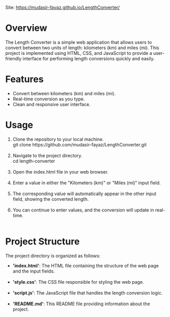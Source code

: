 Site: https://mudasir-fayaz.github.io/LengthConverter/

<h1>Overview</h1>

<p>The Length Converter is a simple web application that allows users to convert between two units of length: kilometers (km) and miles (mi). This project is implemented using HTML, CSS, and JavaScript to provide a user-friendly interface for performing length conversions quickly and easily.</p>

<h1>Features</h1>
<ul>
  <li>Convert between kilometers (km) and miles (mi).</li>
  <li>Real-time conversion as you type.</li>
  <li>Clean and responsive user interface.</li>
</ul>

<h1>Usage</h1>
<ol>
  <li>Clone the repository to your local machine.<br />git clone https://github.com/mudasir-fayaz/LengthConverter.git</li><br />
  <li>Navigate to the project directory.<br /> <span>cd length-converter</span></li><br />
  <li>Open the index.html file in your web browser.</li><br />
  <li>Enter a value in either the "Kilometers (km)" or "Miles (mi)" input field.</li><br />
  <li>The corresponding value will automatically appear in the other input field, showing the converted length.</li><br />
  <li>You can continue to enter values, and the conversion will update in real-time.</li><br />
</ol>

<h1>Project Structure</h1>
<p>The project directory is organized as follows:</p>
<ul>
  <li><strong>'index.html'</strong>: The HTML file containing the structure of the web page and the input fields.</li><br />
  <li><strong>'style.css'</strong>: The CSS file responsible for styling the web page.</li><br />
  <li><strong>'script.js'</strong>: The JavaScript file that handles the length conversion logic.</li><br />
  <li><strong>'README.md'</strong>: This README file providing information about the project.</li><br />

</ul>
